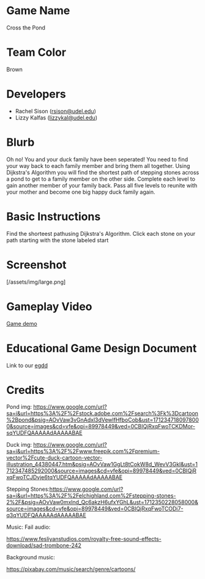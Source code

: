 # Game Name

Cross the Pond

# Team Color

Brown

# Developers

-   Rachel Sison (rsison@udel.edu)
-   Lizzy Kalfas (lizzykal@udel.edu)

# Blurb

Oh no! You and your duck family have been seperated! You need to find your way back to each family member and bring them all together. Using Dijkstra's Algorithm you will find the shortest path of stepping stones across a pond to get to a family member on the other side. Complete each level to gain another member of your family back. Pass all five levels to reunite with your mother and become one big happy duck family again.

# Basic Instructions

Find the shorteest pathusing Dijkstra's Algorithm. Click each stone on your path starting with the stone labeled start

# Screenshot

[/assets/img/large.png]

# Gameplay Video

[Game demo](https://www.youtube.com/watch?v=pC5k8cKE9ow)

# Educational Game Design Document

Link to our [egdd](docs/egdd.md)

# Credits

Pond img: https://www.google.com/url?sa=i&url=https%3A%2F%2Fstock.adobe.com%2Fsearch%3Fk%3Dcartoon%2Bpond&psig=AOvVaw3vGnAdxl3dVewlfHfboCob&ust=1712347180978000&source=images&cd=vfe&opi=89978449&ved=0CBIQjRxqFwoTCKDMor-sqYUDFQAAAAAdAAAAABAE

Duck img: https://www.google.com/url?sa=i&url=https%3A%2F%2Fwww.freepik.com%2Fpremium-vector%2Fcute-duck-cartoon-vector-illustration_44380447.htm&psig=AOvVaw1GgLt8tCokW8d_WevV3Gkl&ust=1712347485292000&source=images&cd=vfe&opi=89978449&ved=0CBIQjRxqFwoTCJDvje6tqYUDFQAAAAAdAAAAABAE

Stepping Stones:https://www.google.com/url?sa=i&url=https%3A%2F%2Felchighland.com%2Fstepping-stones-2%2F&psig=AOvVaw0mxlnd_Qc6akzH6ufxYGhL&ust=1712350228058000&source=images&cd=vfe&opi=89978449&ved=0CBIQjRxqFwoTCODi7-q3qYUDFQAAAAAdAAAAABAE

Music:
Fail audio:

https://www.fesliyanstudios.com/royalty-free-sound-effects-download/sad-trombone-242

Background music:

https://pixabay.com/music/search/genre/cartoons/

